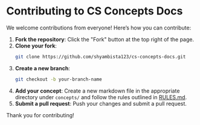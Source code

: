 # Contributing to CS Concepts Docs

We welcome contributions from everyone! Here’s how you can contribute:

1. **Fork the repository**: Click the "Fork" button at the top right of the page.
2. **Clone your fork**: 
   ```bash
   git clone https://github.com/shyambista123/cs-concepts-docs.git
   ```
3. **Create a new branch**:
   ```bash
   git checkout -b your-branch-name
   ```
4. **Add your concept**: Create a new markdown file in the appropriate directory under `concepts/` and follow the rules outlined in [RULES.md](RULES.md).
5. **Submit a pull request**: Push your changes and submit a pull request.

Thank you for contributing!
